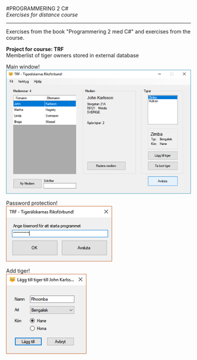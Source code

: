 #PROGRAMMERING 2 C#  
*Exercises for distance course*  

---

Exercises from the book "Programmering 2 med C#" and exercises from the course.


**Project for course: TRF**  
Memberlist of tiger owners stored in external database

Main window!  
![manwindow](https://raw.githubusercontent.com/GoblinDynamiteer/P2CS/master/course_exercises/project/images/screenshots/main_window.PNG)

Password protection!  
![login](https://raw.githubusercontent.com/GoblinDynamiteer/P2CS/master/course_exercises/project/images/screenshots/login_prompt.PNG)

Add tiger!  
![login](https://raw.githubusercontent.com/GoblinDynamiteer/P2CS/master/course_exercises/project/images/screenshots/add_tiger.PNG)
